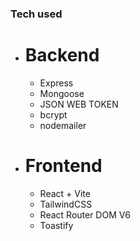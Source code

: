 ### Tech used
- # Backend
  - Express
  - Mongoose
  - JSON WEB TOKEN
  - bcrypt
  - nodemailer

- # Frontend
  - React + Vite
  - TailwindCSS
  - React Router DOM V6
  - Toastify
